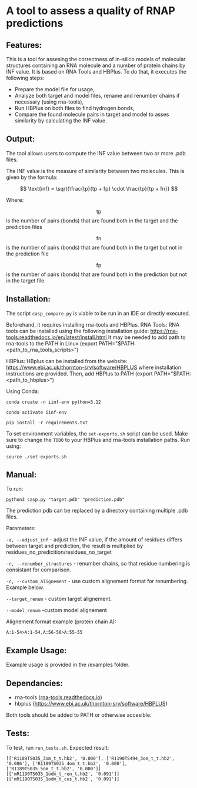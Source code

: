 # A tool to assess a quality of RNAP predictions

## Features:

This is a tool for assesing the correctness of in-silico models of molecular structures containing an RNA molecule and a number of protein chains by INF value. It is based on RNA Tools and HBPlus.
To do that, it executes the following steps:
 * Prepare the model file for usage,
 * Analyze both target and model files, rename and renumber chains if necessary (using rna-tools),
 * Run HBPlus on both files to find hydrogen bonds,
 * Compare the found molecule pairs in target and model to asses similarity by calculating the INF value.

## Output:

The tool allows users to compute the INF value between two or more .pdb files.

The INF value is the measure of similarity between two molecules.
This is given by the formula:

$$
\text{inf} = \sqrt{\frac{tp}{tp + fp} \cdot \frac{tp}{tp + fn}}
$$

Where:

$$\text{tp}$$
is the number of pairs (bonds) that are found both in the target and the prediction files

$$\text{fn}$$
is the number of pairs (bonds) that are found both in the target but not in the prediction file

$$\text{fp}$$
is the number of pairs (bonds) that are found both in the prediction but not in the target file

## Installation:
The script ```casp_compare.py``` is viable to be run in an IDE or directly executed.

Beforehand, it requires installing rna-tools and HBPlus.
 RNA Tools:
 RNA tools can be installed using the following installation guide:
 https://rna-tools.readthedocs.io/en/latest/install.html
 It may be needed to add path to rna-tools to the PATH in Linux (export PATH="$PATH:<path_to_rna_tools_scripts>")

 HBPlus:
 HBplus can be installed from the website:
 https://www.ebi.ac.uk/thornton-srv/software/HBPLUS
 where installation instructions are provided. 
 Then, add HBPlus to PATH (export PATH="$PATH:<path_to_hbplus>")

Using Conda:

```conda create -n iinf-env python=3.12```

```conda activate iinf-env```

```pip install -r requirements.txt```

To set environment variables, the ```set-exports.sh``` script can be used. Make sure to change the ```TODO``` to your HBPlus and rna-tools installation paths. Run using:

```source ./set-exports.sh```

## Manual:

To run:

```python3 casp.py "target.pdb" "prediction.pdb"```

The prediction.pdb can be replaced by a directory containing multiple .pdb files.

Parameters:

```-a, --adjust_inf``` - adjust the INF value, if the amount of residues differs between target and prediction, the result is multiplied by residues_no_predicition/residues_no_target

```-r, --renumber_structures``` - renumber chains, so that residue numbering is consistant for comparison.

```-c, --custom_alignement``` - use custom alignement format for renumbering. Example below.



```--target_renum``` - custom target alignement.

```--model_renum``` -custom model alignement

Alignement format example (protein chain A):

```
A:1-54>A:1-54,A:56-56>A:55-55
```
## Example Usage:
Example usage is provided in the /examples folder.

## Dependancies:
 * rna-tools ([rna-tools.readthedocs.io](https://rna-tools.readthedocs.io/en/latest/))
 * hbplus (https://www.ebi.ac.uk/thornton-srv/software/HBPLUS)

Both tools should be added to PATH or otherwise accesible.

## Tests:
To test, run ```run_tests.sh```. Expected result:
```
[['R1189TS035_3om_t_t.hb2', '0.000'], ['R1190TS494_3om_t_t.hb2', '0.086'], ['R1189TS035_4om_t_t.hb2', '0.000'], ['R1189TS035_5om_t_t.hb2', '0.000']]
[['mR1190TS035_1odm_t_ren_t.hb2', '0.091']]
[['mR1190TS035_1odm_t_cus_t.hb2', '0.091']]
```
